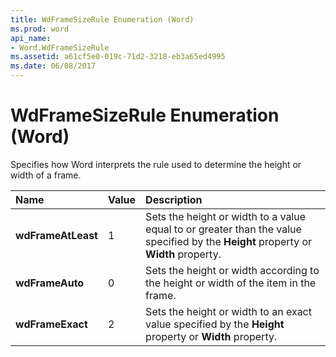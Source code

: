 ```yaml
---
title: WdFrameSizeRule Enumeration (Word)
ms.prod: word
api_name:
- Word.WdFrameSizeRule
ms.assetid: a61cf5e0-019c-71d2-3218-eb3a65ed4995
ms.date: 06/08/2017
---
```



# WdFrameSizeRule Enumeration (Word)

Specifies how Word interprets the rule used to determine the height or width of a frame.



|**Name**|**Value**|**Description**|
|:-----|:-----|:-----|
| **wdFrameAtLeast**|1|Sets the height or width to a value equal to or greater than the value specified by the **Height** property or **Width** property.|
| **wdFrameAuto**|0|Sets the height or width according to the height or width of the item in the frame.|
| **wdFrameExact**|2|Sets the height or width to an exact value specified by the **Height** property or **Width** property.|

